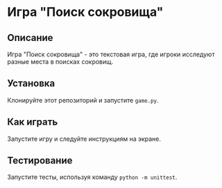 # Игра "Поиск сокровища"

## Описание
Игра "Поиск сокровища" - это текстовая игра, где игроки исследуют разные места в поисках сокровищ.

## Установка
Клонируйте этот репозиторий и запустите `game.py`.

## Как играть
Запустите игру и следуйте инструкциям на экране.

## Тестирование
Запустите тесты, используя команду `python -m unittest`.
